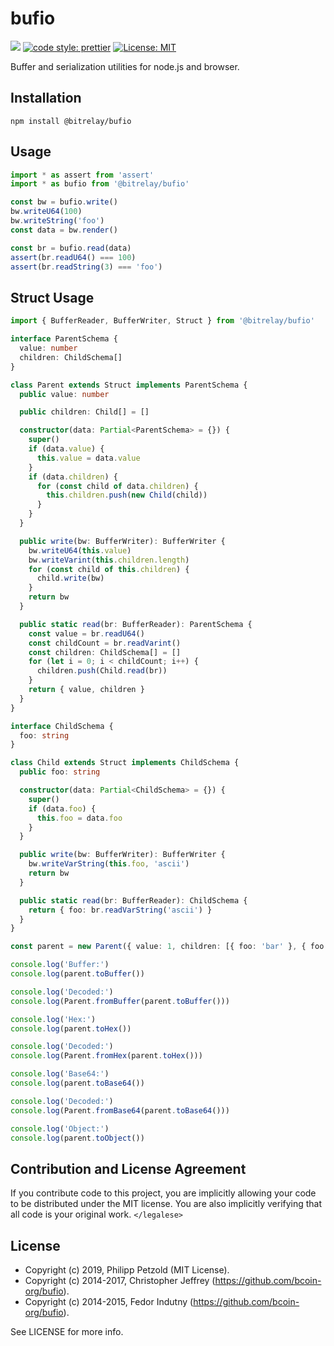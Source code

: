 # bufio

![](https://github.com/bitrelay/bufio/workflows/Main%20CI/badge.svg) [![code style: prettier](https://img.shields.io/badge/code_style-prettier-ff69b4.svg)](https://github.com/prettier/prettier) [![License: MIT](https://img.shields.io/badge/License-MIT-yellow.svg)](https://opensource.org/licenses/MIT)

Buffer and serialization utilities for node.js and browser.

## Installation

```
npm install @bitrelay/bufio
```

## Usage

```typescript
import * as assert from 'assert'
import * as bufio from '@bitrelay/bufio'

const bw = bufio.write()
bw.writeU64(100)
bw.writeString('foo')
const data = bw.render()

const br = bufio.read(data)
assert(br.readU64() === 100)
assert(br.readString(3) === 'foo')
```

## Struct Usage

```typescript
import { BufferReader, BufferWriter, Struct } from '@bitrelay/bufio'

interface ParentSchema {
  value: number
  children: ChildSchema[]
}

class Parent extends Struct implements ParentSchema {
  public value: number

  public children: Child[] = []

  constructor(data: Partial<ParentSchema> = {}) {
    super()
    if (data.value) {
      this.value = data.value
    }
    if (data.children) {
      for (const child of data.children) {
        this.children.push(new Child(child))
      }
    }
  }

  public write(bw: BufferWriter): BufferWriter {
    bw.writeU64(this.value)
    bw.writeVarint(this.children.length)
    for (const child of this.children) {
      child.write(bw)
    }
    return bw
  }

  public static read(br: BufferReader): ParentSchema {
    const value = br.readU64()
    const childCount = br.readVarint()
    const children: ChildSchema[] = []
    for (let i = 0; i < childCount; i++) {
      children.push(Child.read(br))
    }
    return { value, children }
  }
}

interface ChildSchema {
  foo: string
}

class Child extends Struct implements ChildSchema {
  public foo: string

  constructor(data: Partial<ChildSchema> = {}) {
    super()
    if (data.foo) {
      this.foo = data.foo
    }
  }

  public write(bw: BufferWriter): BufferWriter {
    bw.writeVarString(this.foo, 'ascii')
    return bw
  }

  public static read(br: BufferReader): ChildSchema {
    return { foo: br.readVarString('ascii') }
  }
}

const parent = new Parent({ value: 1, children: [{ foo: 'bar' }, { foo: 'another' }] })

console.log('Buffer:')
console.log(parent.toBuffer())

console.log('Decoded:')
console.log(Parent.fromBuffer(parent.toBuffer()))

console.log('Hex:')
console.log(parent.toHex())

console.log('Decoded:')
console.log(Parent.fromHex(parent.toHex()))

console.log('Base64:')
console.log(parent.toBase64())

console.log('Decoded:')
console.log(Parent.fromBase64(parent.toBase64()))

console.log('Object:')
console.log(parent.toObject())
```

## Contribution and License Agreement

If you contribute code to this project, you are implicitly allowing your code
to be distributed under the MIT license. You are also implicitly verifying that
all code is your original work. `</legalese>`

## License

- Copyright (c) 2019, Philipp Petzold (MIT License).
- Copyright (c) 2014-2017, Christopher Jeffrey (https://github.com/bcoin-org/bufio).
- Copyright (c) 2014-2015, Fedor Indutny (https://github.com/bcoin-org/bufio).

See LICENSE for more info.

